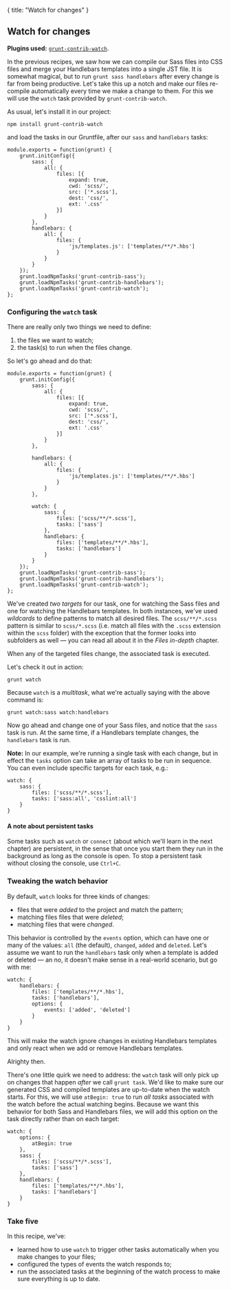 {
  title: "Watch for changes"
}

## Watch for changes

**Plugins used:** [`grunt-contrib-watch`](https://npmjs.org/package/grunt-contrib-watch).

In the previous recipes, we saw how we can compile our Sass files into CSS files and merge your Handlebars templates into a single JST file. It is somewhat magical, but to run `grunt sass handlebars` after every change is far from being productive. Let's take this up a notch and make our files re-compile automatically every time we make a change to them. For this we will use the `watch` task provided by `grunt-contrib-watch`. 

As usual, let's install it in our project:

	npm install grunt-contrib-watch

and load the tasks in our Gruntfile, after our `sass` and `handlebars` tasks:

	module.exports = function(grunt) {
		grunt.initConfig({
			sass: {
				all: {
					files: [{
						expand: true,
						cwd: 'scss/',
						src: ['*.scss'],
						dest: 'css/',
						ext: '.css'
					}]
				}
			},
			handlebars: {
				all: {
					files: {
						'js/templates.js': ['templates/**/*.hbs']
					}
				}
			}
		});
		grunt.loadNpmTasks('grunt-contrib-sass');
		grunt.loadNpmTasks('grunt-contrib-handlebars');
		grunt.loadNpmTasks('grunt-contrib-watch');
	};

### Configuring the `watch` task

There are really only two things we need to define:

1. the files we want to watch;
2. the task(s) to run when the files change.

So let's go ahead and do that:

	module.exports = function(grunt) {
		grunt.initConfig({
			sass: {
				all: {
					files: [{
						expand: true,
						cwd: 'scss/',
						src: ['*.scss'],
						dest: 'css/',
						ext: '.css'
					}]
				}
			},

			handlebars: {
				all: {
					files: {
						'js/templates.js': ['templates/**/*.hbs']
					}
				}
			},

			watch: {
				sass: {
					files: ['scss/**/*.scss'],
					tasks: ['sass']
				},
				handlebars: {
					files: ['templates/**/*.hbs'],
					tasks: ['handlebars']
				}
			}
		});
		grunt.loadNpmTasks('grunt-contrib-sass');
		grunt.loadNpmTasks('grunt-contrib-handlebars');
		grunt.loadNpmTasks('grunt-contrib-watch');
	};

We've created _two targets_ for our task, one for watching the Sass files and one for watching the Handlebars templates. In both instances, we've used _wildcards_ to define patterns to match all desired files. The `scss/**/*.scss` pattern is similar to `scss/*.scss` (i.e. match all files with the `.scss` extension within the `scss` folder) with the exception that the former looks into subfolders as well &mdash; you can read all about it in the _Files in-depth_ chapter. 

When any of the targeted files change, the associated task is executed.

Let's check it out in action:
	
	grunt watch

Because `watch` is a _multitask_, what we're actually saying with the above command is:

	grunt watch:sass watch:handlebars


Now go ahead and change one of your Sass files, and notice that the `sass` task is run. At the same time, if a Handlebars template changes, the `handlebars` task is run.

__Note:__ In our example, we're running a single task with each change, but in effect the `tasks` option can take an array of tasks to be run in sequence. You can even include specific targets for each task, e.g.:

	watch: {
        sass: {
            files: ['scss/**/*.scss'],
            tasks: ['sass:all', 'csslint:all']
        }
    }

#### A note about persistent tasks

Some tasks such as `watch` or `connect` (about which we'll learn in the next chapter) are persistent, in the sense that once you start them they run in the background as long as the console is open. To stop a persistent task without closing the console, use `Ctrl+C`.

### Tweaking the watch behavior

By default, `watch` looks for three kinds of changes: 

* files that were _added_ to the project and match the pattern;
* matching files files that were _deleted_;
* matching files that were _changed_. 

This behavior is controlled by the `events` option, which can have one or many of the values: `all` (the default), `changed`, `added` and `deleted`. Let's assume we want to run the `handlebars` task only when a template is added or deleted &mdash; an no, it doesn't make sense in a real-world scenario, but go with me:

	watch: {
		handlebars: {
			files: ['templates/**/*.hbs'],
			tasks: ['handlebars'],
			options: {
				events: ['added', 'deleted']
			}
		}
	}

This will make the watch ignore changes in existing Handlebars templates and only react when we add or remove Handlebars templates.

Alrighty then.

There's one little quirk we need to address: the `watch` task will only pick up on changes that happen _after_ we call `grunt task`. We'd like to make sure our generated CSS and compiled templates are up-to-date when the watch starts. For this, we will use `atBegin: true` to run _all tasks_ associated with the watch before the actual watching begins. Because we want this behavior for both Sass and Handlebars files, we will add this option on the task directly rather than on each target:

	watch: {
		options: {
			atBegin: true
		},
		sass: {
			files: ['scss/**/*.scss'],
			tasks: ['sass']
		},
		handlebars: {
			files: ['templates/**/*.hbs'],
			tasks: ['handlebars']
		}
	}


### Take five

In this recipe, we've:

* learned how to use `watch` to trigger other tasks automatically when you make changes to your files;
* configured the types of events the watch responds to;
* run the associated tasks at the beginning of the watch process to make sure everything is up to date.

